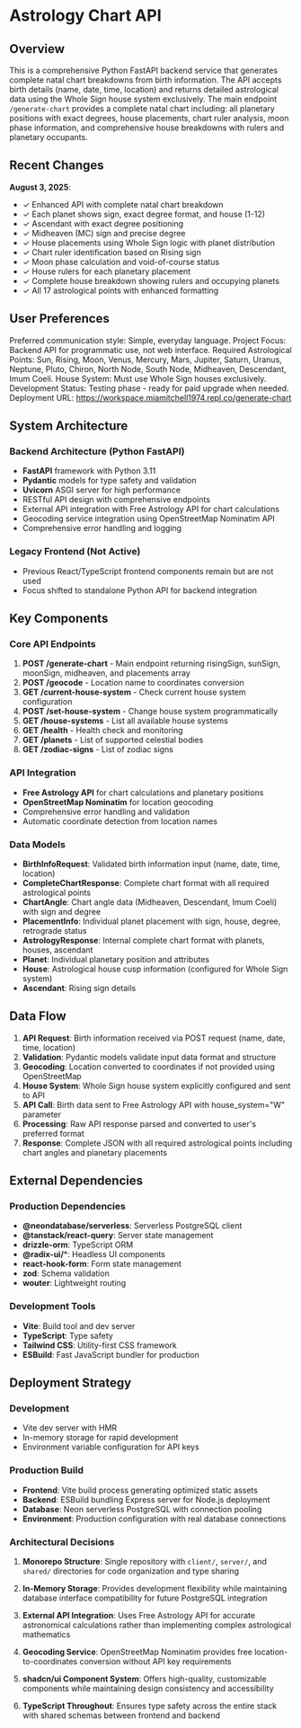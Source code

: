 # Astrology Chart API

## Overview

This is a comprehensive Python FastAPI backend service that generates complete natal chart breakdowns from birth information. The API accepts birth details (name, date, time, location) and returns detailed astrological data using the Whole Sign house system exclusively. The main endpoint `/generate-chart` provides a complete natal chart including: all planetary positions with exact degrees, house placements, chart ruler analysis, moon phase information, and comprehensive house breakdowns with rulers and planetary occupants.

## Recent Changes

**August 3, 2025**: 
- ✓ Enhanced API with complete natal chart breakdown
- ✓ Each planet shows sign, exact degree format, and house (1-12)
- ✓ Ascendant with exact degree positioning
- ✓ Midheaven (MC) sign and precise degree
- ✓ House placements using Whole Sign logic with planet distribution
- ✓ Chart ruler identification based on Rising sign
- ✓ Moon phase calculation and void-of-course status
- ✓ House rulers for each planetary placement
- ✓ Complete house breakdown showing rulers and occupying planets
- ✓ All 17 astrological points with enhanced formatting

## User Preferences

Preferred communication style: Simple, everyday language.
Project Focus: Backend API for programmatic use, not web interface.
Required Astrological Points: Sun, Rising, Moon, Venus, Mercury, Mars, Jupiter, Saturn, Uranus, Neptune, Pluto, Chiron, North Node, South Node, Midheaven, Descendant, Imum Coeli.
House System: Must use Whole Sign houses exclusively.
Development Status: Testing phase - ready for paid upgrade when needed.
Deployment URL: https://workspace.miamitchell1974.repl.co/generate-chart

## System Architecture

### Backend Architecture (Python FastAPI)
- **FastAPI** framework with Python 3.11
- **Pydantic** models for type safety and validation
- **Uvicorn** ASGI server for high performance
- RESTful API design with comprehensive endpoints
- External API integration with Free Astrology API for chart calculations
- Geocoding service integration using OpenStreetMap Nominatim API
- Comprehensive error handling and logging

### Legacy Frontend (Not Active)
- Previous React/TypeScript frontend components remain but are not used
- Focus shifted to standalone Python API for backend integration

## Key Components

### Core API Endpoints
1. **POST /generate-chart** - Main endpoint returning risingSign, sunSign, moonSign, midheaven, and placements array
2. **POST /geocode** - Location name to coordinates conversion
3. **GET /current-house-system** - Check current house system configuration
4. **POST /set-house-system** - Change house system programmatically
5. **GET /house-systems** - List all available house systems
6. **GET /health** - Health check and monitoring
7. **GET /planets** - List of supported celestial bodies
8. **GET /zodiac-signs** - List of zodiac signs

### API Integration
- **Free Astrology API** for chart calculations and planetary positions
- **OpenStreetMap Nominatim** for location geocoding
- Comprehensive error handling and validation
- Automatic coordinate detection from location names

### Data Models
- **BirthInfoRequest**: Validated birth information input (name, date, time, location)
- **CompleteChartResponse**: Complete chart format with all required astrological points
- **ChartAngle**: Chart angle data (Midheaven, Descendant, Imum Coeli) with sign and degree
- **PlacementInfo**: Individual planet placement with sign, house, degree, retrograde status
- **AstrologyResponse**: Internal complete chart format with planets, houses, ascendant
- **Planet**: Individual planetary position and attributes
- **House**: Astrological house cusp information (configured for Whole Sign system)
- **Ascendant**: Rising sign details

## Data Flow

1. **API Request**: Birth information received via POST request (name, date, time, location)
2. **Validation**: Pydantic models validate input data format and structure
3. **Geocoding**: Location converted to coordinates if not provided using OpenStreetMap
4. **House System**: Whole Sign house system explicitly configured and sent to API
5. **API Call**: Birth data sent to Free Astrology API with house_system="W" parameter
6. **Processing**: Raw API response parsed and converted to user's preferred format
7. **Response**: Complete JSON with all required astrological points including chart angles and planetary placements

## External Dependencies

### Production Dependencies
- **@neondatabase/serverless**: Serverless PostgreSQL client
- **@tanstack/react-query**: Server state management
- **drizzle-orm**: TypeScript ORM
- **@radix-ui/***: Headless UI components
- **react-hook-form**: Form state management
- **zod**: Schema validation
- **wouter**: Lightweight routing

### Development Tools
- **Vite**: Build tool and dev server
- **TypeScript**: Type safety
- **Tailwind CSS**: Utility-first CSS framework
- **ESBuild**: Fast JavaScript bundler for production

## Deployment Strategy

### Development
- Vite dev server with HMR
- In-memory storage for rapid development
- Environment variable configuration for API keys

### Production Build
- **Frontend**: Vite build process generating optimized static assets
- **Backend**: ESBuild bundling Express server for Node.js deployment
- **Database**: Neon serverless PostgreSQL with connection pooling
- **Environment**: Production configuration with real database connections

### Architectural Decisions

1. **Monorepo Structure**: Single repository with `client/`, `server/`, and `shared/` directories for code organization and type sharing

2. **In-Memory Storage**: Provides development flexibility while maintaining database interface compatibility for future PostgreSQL integration

3. **External API Integration**: Uses Free Astrology API for accurate astronomical calculations rather than implementing complex astrological mathematics

4. **Geocoding Service**: OpenStreetMap Nominatim provides free location-to-coordinates conversion without API key requirements

5. **shadcn/ui Component System**: Offers high-quality, customizable components while maintaining design consistency and accessibility

6. **TypeScript Throughout**: Ensures type safety across the entire stack with shared schemas between frontend and backend
